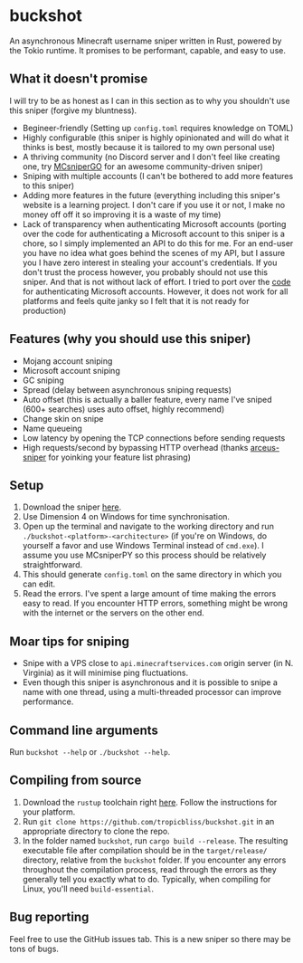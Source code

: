 # buckshot

An asynchronous Minecraft username sniper written in Rust, powered by the Tokio runtime. It promises to be performant, capable, and easy to use.

## What it doesn't promise

I will try to be as honest as I can in this section as to why you shouldn't use this sniper (forgive my bluntness).

- Begineer-friendly (Setting up `config.toml` requires knowledge on TOML)
- Highly configurable (this sniper is highly opinionated and will do what it thinks is best, mostly because it is tailored to my own personal use)
- A thriving community (no Discord server and I don't feel like creating one, try [MCsniperGO](https://github.com/Kqzz/MCsniperGO) for an awesome community-driven sniper)
- Sniping with multiple accounts (I can't be bothered to add more features to this sniper)
- Adding more features in the future (everything including this sniper's website is a learning project. I don't care if you use it or not, I make no money off off it so improving it is a waste of my time)
- Lack of transparency when authenticating Microsoft accounts (porting over the code for authenticating a Microsoft account to this sniper is a chore, so I simply implemented an API to do this for me. For an end-user you have no idea what goes behind the scenes of my API, but I assure you I have zero interest in stealing your account's credentials. If you don't trust the process however, you probably should not use this sniper. And that is not without lack of effort. I tried to port over the [code](https://github.com/tropicbliss/xboxlive-auth) for authenticating Microsoft accounts. However, it does not work for all platforms and feels quite janky so I felt that it is not ready for production)

## Features (why you should use this sniper)

- Mojang account sniping
- Microsoft account sniping
- GC sniping
- Spread (delay between asynchronous sniping requests)
- Auto offset (this is actually a baller feature, every name I've sniped (600+ searches) uses auto offset, highly recommend)
- Change skin on snipe
- Name queueing
- Low latency by opening the TCP connections before sending requests
- High requests/second by bypassing HTTP overhead (thanks [arceus-sniper](https://github.com/aquild/arceus) for yoinking your feature list phrasing)

## Setup

1. Download the sniper [here](https://github.com/chronicallyunfunny/buckshot/releases/latest).
2. Use Dimension 4 on Windows for time synchronisation.
3. Open up the terminal and navigate to the working directory and run `./buckshot-<platform>-<architecture>` (if you're on Windows, do yourself a favor and use Windows Terminal instead of `cmd.exe`). I assume you use MCsniperPY so this process should be relatively straightforward.
4. This should generate `config.toml` on the same directory in which you can edit.
5. Read the errors. I've spent a large amount of time making the errors easy to read. If you encounter HTTP errors, something might be wrong with the internet or the servers on the other end.

## Moar tips for sniping

- Snipe with a VPS close to `api.minecraftservices.com` origin server (in N. Virginia) as it will minimise ping fluctuations.
- Even though this sniper is asynchronous and it is possible to snipe a name with one thread, using a multi-threaded processor can improve performance.

## Command line arguments

Run `buckshot --help` or `./buckshot --help`.

## Compiling from source

1. Download the `rustup` toolchain right [here](https://rustup.rs/). Follow the instructions for your platform.
2. Run `git clone https://github.com/tropicbliss/buckshot.git` in an appropriate directory to clone the repo.
3. In the folder named `buckshot`, run `cargo build --release`. The resulting executable file after compilation should be in the `target/release/` directory, relative from the `buckshot` folder. If you encounter any errors throughout the compilation process, read through the errors as they generally tell you exactly what to do. Typically, when compiling for Linux, you'll need `build-essential`.

## Bug reporting

Feel free to use the GitHub issues tab. This is a new sniper so there may be tons of bugs.
